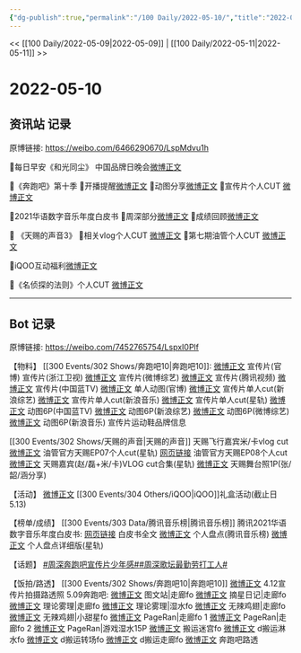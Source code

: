 ```yaml
---
{"dg-publish":true,"permalink":"/100 Daily/2022-05-10/","title":"2022-05-10","created":"2022-12-04T16:40:40.000+08:00","updated":"2023-04-11T14:46:34.261+08:00"}
---
```



<< [[100 Daily/2022-05-09\|2022-05-09]] | [[100 Daily/2022-05-11\|2022-05-11]] >>

# 2022-05-10

## 资讯站 记录

原博链接: https://weibo.com/6466290670/LspMdvu1h

🌟每日早安《和光同尘》
中国品牌日晚会[微博正文](https://m.weibo.cn/6466290670/4767493878450705)

🌟《奔跑吧》第十季
🌻开播提醒[微博正文](https://m.weibo.cn/6466290670/4767569129507135)
🌻动图分享[微博正文](https://m.weibo.cn/6466290670/4767571792628354)
🌻宣传片个人CUT [微博正文](https://m.weibo.cn/6466290670/4767587999417821)

🌟2021华语数字音乐年度白皮书
🌻周深部分[微博正文](https://m.weibo.cn/6466290670/4767594169764626)
🌻成绩回顾[微博正文](https://m.weibo.cn/6466290670/4767587349565861)

🌟 《天赐的声音3》
🌻相关vlog个人CUT [微博正文](https://m.weibo.cn/6466290670/4767702252523678)
🌻第七期油管个人CUT [微博正文](https://m.weibo.cn/6466290670/4767701328725337)

🌟iQOO互动福利[微博正文](https://m.weibo.cn/6466290670/4767564498473319)

🌟《名侦探的法则》个人CUT [微博正文](https://m.weibo.cn/6466290670/4767701731378804)

---
## Bot 记录

原博链接: https://weibo.com/7452765754/LspxI0Plf

【物料】
[[300 Events/302 Shows/奔跑吧10\|奔跑吧10]]:
[微博正文](https://m.weibo.cn/5242381821/4767566055345175) 宣传片(官博)
[](https://m.weibo.cn/1288369910/4767567061451217) 宣传片(浙江卫视)
[微博正文](https://m.weibo.cn/2110705772/4767572589546927) 宣传片(微博综艺)
[微博正文](https://m.weibo.cn/3194118287/4767600436055086) 宣传片(腾讯视频)
[微博正文](https://m.weibo.cn/5594216204/4767587517334995) 宣传片(中国蓝TV)
[微博正文](https://m.weibo.cn/5242381821/4767571481461734) 单人动图(官博)
[微博正文](https://m.weibo.cn/1878335471/4767593070856340) 宣传片单人cut(新浪综艺)
[微博正文](https://m.weibo.cn/1266269835/4767594081681654) 宣传片单人cut(新浪音乐)
[微博正文](https://m.weibo.cn/6466290670/4767587999417821) 宣传片单人cut(星轨)
[微博正文](https://m.weibo.cn/5594216204/4767623558728217) 动图6P(中国蓝TV)
[微博正文](https://m.weibo.cn/1878335471/4767603183324045) 动图6P(新浪综艺)
[微博正文](https://m.weibo.cn/2110705772/4767576733519136) 动图6P(微博综艺)
[微博正文](https://m.weibo.cn/1266269835/4767679938040521) 动图6P(新浪音乐)
[](https://m.weibo.cn/7710473200/4767581909550599) 宣传片运动鞋品牌信息

[[300 Events/302 Shows/天赐的声音\|天赐的声音]]
[](https://m.weibo.cn/5112419313/4767679552423910) 天赐飞行嘉宾米/卡vlog cut
[微博正文](https://m.weibo.cn/6466290670/4767701328725337) 油管官方天赐EP07个人cut(星轨)
[网页链接](https://weibo.cn/sinaurl?u=https%3A%2F%2Fyoutu.be%2F-K6i2qi1zJY) 油管官方天赐EP08个人cut
[微博正文](https://m.weibo.cn/6466290670/4767702252523678) 天赐嘉宾(赵/磊+米/卡)VLOG cut合集(星轨)
[微博正文](https://m.weibo.cn/2130434435/4767275032515102) 天赐舞台照1P(张/韶/涵分享)

【活动】
[微博正文](https://m.weibo.cn/6378846558/4767560676937461) [[300 Events/304 Others/iQOO\|iQOO]]礼盒活动(截止日5.13)

【榜单/成绩】
[[300 Events/303 Data/腾讯音乐榜\|腾讯音乐榜]]
腾讯2021华语数字音乐年度白皮书:
[网页链接](https://weibo.cn/sinaurl?u=http%3A%2F%2Fsl.tencentmusic.com%2FPHPTra) 白皮书全文
[微博正文](https://m.weibo.cn/6573096128/4767571930515321) 个人盘点(腾讯音乐榜)
[微博正文](https://m.weibo.cn/6466290670/4767594169764626) 个人盘点详细版(星轨)

【话题】
[#周深奔跑吧宣传片少年感#](https://s.weibo.com/weibo?q=%23%E5%91%A8%E6%B7%B1%E5%A5%94%E8%B7%91%E5%90%A7%E5%AE%A3%E4%BC%A0%E7%89%87%E5%B0%91%E5%B9%B4%E6%84%9F%23)[#周深歌坛最勤劳打工人#](https://s.weibo.com/weibo?q=%23%E5%91%A8%E6%B7%B1%E6%AD%8C%E5%9D%9B%E6%9C%80%E5%8B%A4%E5%8A%B3%E6%89%93%E5%B7%A5%E4%BA%BA%23)

【饭拍/路透】
[[300 Events/302 Shows/奔跑吧10\|奔跑吧10]]
[微博正文](https://m.weibo.cn/3076839347/4767576146314806) 4.12宣传片拍摄路透照
5.09奔跑吧:
[微博正文](https://m.weibo.cn/6987697229/4767620996531846) 图文站|走廊fo
[微博正文](https://m.weibo.cn/6859101100/4767378767086912) 摘星日记|走廊fo
[微博正文](https://m.weibo.cn/7458115630/4767634288280193) 理论雾理|走廊fo
[微博正文](https://m.weibo.cn/7458115630/4767507049349884) 理论雾理|湿水fo
[微博正文](https://m.weibo.cn/7495641082/4767388447278091) 无辣鸡翅|走廊fo
[微博正文](https://m.weibo.cn/7495641082/4767673814877463) 无辣鸡翅|小甜星fo
[微博正文](https://m.weibo.cn/7633014126/4767514658343945) PageRan|走廊fo 1
[微博正文](https://m.weibo.cn/7633014126/4767562929802382) PageRan|走廊fo 2
[微博正文](https://m.weibo.cn/7633014126/4767663576320884) PageRan|游戏湿水15P
[微博正文](https://m.weibo.cn/7495641082/4767645288892148) 搬运迷宫fo
[微博正文](https://m.weibo.cn/6056974242/4767619847291043) d搬运淋水fo
[微博正文](https://m.weibo.cn/6056974242/4767366117066435) d搬运转场fo
[微博正文](https://m.weibo.cn/6433509682/4767532353585216) d搬运走廊fo
[微博正文](https://m.weibo.cn/5453477559/4767707758856491) 奔跑吧路透

